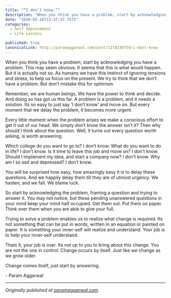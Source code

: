 ```yaml
---
title: "“I don’t know.”"
description: "When you think you have a problem, start by acknowledging you have a problem. This may seem obvious. It seems that this is what would happen. But it is actually not so. As humans we have this…"
date: "2016-02-16T13:37:37.757Z"
categories: 
  - Self Improvement
  - Life Lessons

published: true
canonicalLink: http://paramaggarwal.com/post/1278230759/i-dont-know
---
```


When you think you have a problem, start by acknowledging you have a problem. This may seem obvious. It seems that this is what would happen. But it is actually not so. As humans we have this instinct of ignoring tensions and stress, to help us focus on the present. We try to think that we don’t have a problem. But don’t mistake this for optimism.

Remember, we are human beings. We have the power to think and decide. And doing so has got us this far. A problem is a problem, and it needs a solution. Its so easy to just say ‘I don’t know’ and move on. But every moment that we delay the problem, it becomes more urgent.

Every little moment when the problem arises we make a conscious effort to get it out of our head. We simply don’t know the answer isn’t it? Then why should I think about the question. Well, it turns out every question worth asking, is worth answering.

Which college do you want to go to? I don’t know. What do you want to do in life? I don’t know. Is it time to leave this job and move on? I don’t know. Should I implement my idea, and start a company now? I don’t know. Why am I so sad and depressed? I don’t know.

You will be surprised how easy, how amazingly easy it is to delay these questions. And we happily delay them till they are of utmost urgency. We hasten, and we fail. We blame luck.

So start by acknowledging the problem, framing a question and trying to answer it. You may not notice, but these pending unanswered questions in your mind keep your mind half occupied. Get them out. Put them on paper. Think over them when you are able to give your full.

Trying to solve a problem enables us to realize what change is required. Its not something that can be put in words, written in an equation or painted on paper. It is something your inner-self will realize and understand. Your job is to help your inner-self understand.

Thats it, your job is over. Its not up to you to bring about this change. You are not the one in control. Change occurs by itself. Just like we change as we grow older.

Change comes itself, just start by answering.

\- Param Aggarwal

---

_Originally published at_ [_paramaggarwal.com_](http://paramaggarwal.com/post/1278230759/i-dont-know)_._

